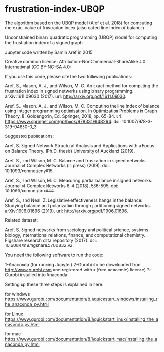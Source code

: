# frustration-index-UBQP
The algorithm based on the UBQP model (Aref et al. 2018) for computing the exact value of frustration index (also called line index of balance)

Unconstrained binary quadratic programming (UBQP) model for computing the frustration index of a signed graph

Jupyter code written by Samin Aref in 2015

Creative common licence: Attribution-NonCommercial-ShareAlike 4.0 International (CC BY-NC-SA 4.0)

If you use this code, please cite the two following publications:

Aref, S., Mason, A. J., and Wilson, M. C. An exact method for computing the frustration index in signed networks using binary programming. arXiv:1611.09030 (2017). url: http://arxiv.org/pdf/1611.09030.

Aref, S., Mason, A. J., and Wilson, M. C. Computing the line index of balance using integer programming optimisation. In Optimization Problems in Graph Theory, B. Goldengorin, Ed. Springer, 2018, pp. 65-84. url: https://www.springer.com/gp/book/9783319948294. doi: 10.1007/978-3-319-94830-0_3

Suggested publications:

Aref, S. Signed Network Structural Analysis and Applications with a Focus on Balance Theory. (Ph.D. thesis) University of Auckland (2019).

Aref, S., and Wilson, M. C. Balance and frustration in signed networks. Journal of Complex Networks (in press) (2019). doi: 10.1093/comnet/cny015.

Aref, S., and Wilson, M. C. Measuring partial balance in signed networks. Journal of Complex Networks 6, 4 (2018), 566-595. doi: 10.1093/comnet/cnx044.

Aref, S., and Neal, Z. Legislative effectiveness hangs in the balance: Studying balance and polarization through partitioning signed networks. arXiv:1906.01696 (2019). url: http://arxiv.org/pdf/1906.01696.
 
Related dataset:

Aref, S. Signed networks from sociology and political science, systems biology, international relations, finance, and computational chemistry. Figshare research data repository (2017). doi: 10.6084/m9.figshare.5700832.v2.

You need the following software to run the code:

1-Anaconda (for running Jupyter)
2-Gurobi (to be downloaded from http://www.gurobi.com and registered with a (free academic) license)
3-Gurobi installed into Anaconda

Setting up these three steps is explained in here:

for windows
https://www.gurobi.com/documentation/8.1/quickstart_windows/installing_the_anaconda_py.html

for Linux
https://www.gurobi.com/documentation/8.1/quickstart_linux/installing_the_anaconda_py.html

for mac
https://www.gurobi.com/documentation/8.1/quickstart_mac/installing_the_anaconda_py.html
